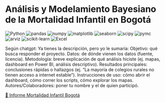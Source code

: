 # Análisis y Modelamiento Bayesiano de la Mortalidad Infantil en Bogotá
![Python](https://img.shields.io/badge/Python-3.x-blue?logo=python&logoColor=white)
![pandas](https://img.shields.io/pypi/v/pandas?label=pandas&logo=pandas&logoColor=white)
![numpy](https://img.shields.io/pypi/v/numpy?label=numpy&logo=numpy&logoColor=white)
![matplotlib](https://img.shields.io/pypi/v/matplotlib?label=matplotlib&logo=plotly&logoColor=white)
![seaborn](https://img.shields.io/pypi/v/seaborn?label=seaborn&logo=databricks&logoColor=white)
![scipy](https://img.shields.io/pypi/v/scipy?label=scipy&logo=scipy&logoColor=white)
![pymc](https://img.shields.io/pypi/v/pymc?label=pymc&logo=themodelsresource&logoColor=white)
![arviz](https://img.shields.io/pypi/v/arviz?label=arviz&logo=apachespark&logoColor=white)
![scikit-learn](https://img.shields.io/pypi/v/scikit-learn?label=scikit--learn&logo=scikitlearn&logoColor=white)
![Excel](https://img.shields.io/badge/Excel-%23217346.svg?style=for-the-badge&logo=microsoft-excel&logoColor=white)


Según chatgpt:
Ya tienes la descripción, pero yo le sumaría:
Objetivo: qué busca responder el proyecto.
Datos: de dónde vienen los datos (fuente, licencia).
Metodología: breve explicación de qué análisis hiciste (ej. mapas, dashboard en Power BI, análisis descriptivo).
Resultados principales: conclusiones rápidas o hallazgos (ej. “La mayoría de colegios rurales no tienen acceso a internet estable”).
Instrucciones de uso: cómo abrir el dashboard, cómo correr los scripts, cómo explorar los mapas.
Autores/Colaboradores: poner tu nombre y el de quien participó.

[📄 Informe Mortalidad Infantil Bogotá](Informe/Mortalidad_Infantil_Bogotá.pdf)





